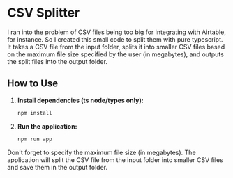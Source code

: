 # CSV Splitter

I ran into the problem of CSV files being too big for integrating with Airtable, for instance. So I created this small code to split them with pure typescript.
It takes a CSV file from the input folder, splits it into smaller CSV files based on the maximum file size specified by the user (in megabytes), and outputs the split files into the output folder.

## How to Use

1. **Install dependencies (ts node/types only):**
   ```bash
   npm install

2. **Run the application:**
   ```bash
   npm run app

Don't forget to specify the maximum file size (in megabytes).
The application will split the CSV file from the input folder into smaller CSV files and save them in the output folder.
